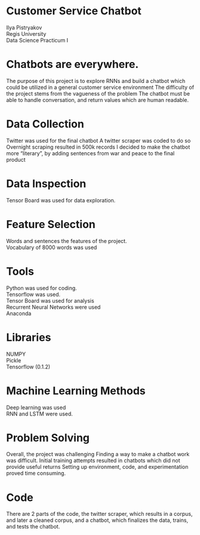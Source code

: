 # Customer Service Chatbot
Ilya Pistryakov\
Regis University \
Data Science Practicum I 


# Chatbots are everywhere.  

The purpose of this project is to explore RNNs and build a chatbot which could be utilized in a general customer service environment
The difficulty of the project stems from the vagueness of the problem
The chatbot must be able to handle conversation, and return values which are human readable.



# Data Collection
Twitter was used for the final chatbot
A twitter scraper was coded to do so
Overnight scraping resulted in 500k records
I decided to make the chatbot more “literary”, by adding sentences from war and peace to the final product

# Data Inspection
Tensor Board was used for data exploration.  

# Feature Selection

Words and sentences the features of the project. \
Vocabulary of 8000 words was used 

# Tools
Python was used for coding.  \
Tensorflow was used.  \
Tensor Board was used for analysis\
Recurrent Neural Networks were used\
Anaconda  

# Libraries
NUMPY\
Pickle\
Tensorflow (0.1.2)

# Machine Learning Methods
Deep learning was used \
RNN and LSTM were used.  

# Problem Solving 
Overall, the project was challenging
Finding a way to make a chatbot work was difficult.  Initial training attempts resulted in chatbots which did not provide useful returns
Setting up environment, code, and experimentation proved time consuming.   

# Code
There are 2 parts of the code, the twitter scraper, which results in a corpus, and later a cleaned corpus, and a chatbot, which finalizes the data, trains, and tests the chatbot. 




